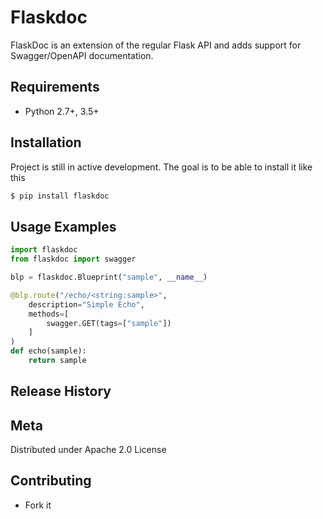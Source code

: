 # Flaskdoc
FlaskDoc is an extension of the regular Flask API and adds support for Swagger/OpenAPI documentation. 

## Requirements

* Python 2.7+, 3.5+

## Installation
Project is still in active development. The goal is to be able to install it like this
```bash
$ pip install flaskdoc
```

## Usage Examples
```python
import flaskdoc
from flaskdoc import swagger

blp = flaskdoc.Blueprint("sample", __name__)

@blp.route("/echo/<string:sample>", 
    description="Simple Echo", 
    methods=[
        swagger.GET(tags=["sample"])
    ]
)
def echo(sample):
    return sample
```

## Release History

## Meta
Distributed under Apache 2.0 License

## Contributing
* Fork it


